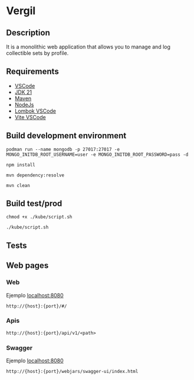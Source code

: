 # Vergil

## Description
It is a monolithic web application that allows you to manage and log collectible sets by profile.

## Requirements
- [VSCode](https://code.visualstudio.com)
- [JDK 21](https://jdk.java.net/21/)
- [Maven](https://maven.apache.org/download.cgi)
- [NodeJs](https://nodejs.org/en)
- [Lombok VSCode](https://marketplace.visualstudio.com/items?itemName=vscjava.vscode-lombok)
- [Vite VSCode](https://marketplace.visualstudio.com/items?itemName=antfu.vite)

## Build development environment
```
podman run --name mongodb -p 27017:27017 -e MONGO_INITDB_ROOT_USERNAME=user -e MONGO_INITDB_ROOT_PASSWORD=pass -d
```
```
npm install
```
```
mvn dependency:resolve
```
```
mvn clean
```

## Build test/prod
```
chmod +x ./kube/script.sh
```
```
./kube/script.sh
```

## Tests

## Web pages
### Web
Ejemplo [localhost:8080](http://localhost:8080/#/)
```
http://{host}:{port}/#/
```
### Apis
```
http://{host}:{port}/api/v1/<path>

```
### Swagger
Ejemplo [localhost:8080](http://localhost:8080/webjars/swagger-ui/index.html)
```
http://{host}:{port}/webjars/swagger-ui/index.html
```
